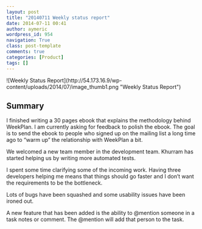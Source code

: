 ```yaml
---
layout: post
title: "20140711 Weekly status report"
date: 2014-07-11 00:41
author: aymeric
wordpress_id: 954
navigation: True
class: post-template
comments: true
categories: [Product]
tags: []
---
```

<div class="img-expand">![Weekly Status Report](http://54.173.16.9/wp-content/uploads/2014/07/image_thumb1.png "Weekly Status Report")</div>



## **Summary**




I finished writing a 30 pages ebook that explains the methodology behind WeekPlan. I am currently asking for feedback to polish the ebook. The goal is to send the ebook to people who signed up on the mailing list a long time ago to “warm up” the relationship with WeekPlan a bit.



We welcomed a new team member in the development team. Khurram has started helping us by writing more automated tests.



I spent some time clarifying some of the incoming work. Having three developers helping me means that things should go faster and I don’t want the requirements to be the bottleneck.



Lots of bugs have been squashed and some usability issues have been ironed out.



A new feature that has been added is the ability to @mention someone in a task notes or comment. The @mention will add that person to the task.


